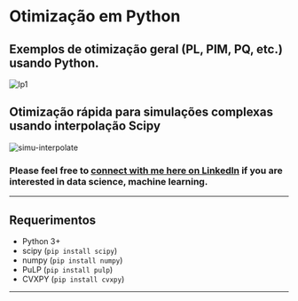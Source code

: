 # Otimização em Python

## Exemplos de otimização geral (PL, PIM, PQ, etc.) usando Python.

![lp1](https://people.richland.edu/james/lecture/m116/systems/linear.png)

## Otimização rápida para simulações complexas usando interpolação Scipy
![simu-interpolate](https://raw.githubusercontent.com/tirthajyoti/Optimization-Python/master/images/Simu-interpolate-Header.png)

### Please feel free to [connect with me here on LinkedIn](https://www.linkedin.com/in/tirthajyoti-sarkar-2127aa7/) if you are interested in data science, machine learning.

---

## Requerimentos

* Python 3+
* scipy (`pip install scipy`)
* numpy (`pip install numpy`)
* PuLP (`pip install pulp`)
* CVXPY (`pip install cvxpy`)

---

